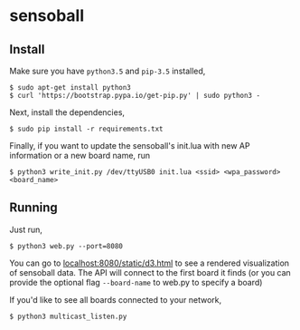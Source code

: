 # sensoball

## Install

Make sure you have `python3.5` and `pip-3.5` installed,

```
$ sudo apt-get install python3
$ curl 'https://bootstrap.pypa.io/get-pip.py' | sudo python3 -
```

Next, install the dependencies,

```
$ sudo pip install -r requirements.txt
```

Finally, if you want to update the sensoball's init.lua with new AP information
or a new board name, run

```
$ python3 write_init.py /dev/ttyUSB0 init.lua <ssid> <wpa_password> <board_name>
```

## Running

Just run,

```
$ python3 web.py --port=8080
```

You can go to [localhost:8080/static/d3.html](localhost:8080/static/d3.html) to
see a rendered visualization of sensoball data.  The API will connect to the
first board it finds (or you can provide the optional flag `--board-name` to
web.py to specify a board)


If you'd like to see all boards connected to your network, 

```
$ python3 multicast_listen.py
```
